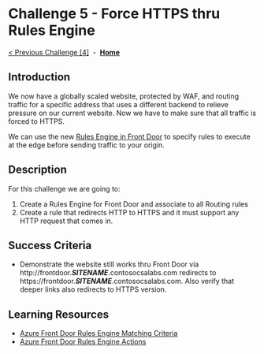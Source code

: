 # Challenge 5 - Force HTTPS thru Rules Engine

[< Previous Challenge [4]](./Challenge04.md)&nbsp;&nbsp;-&nbsp;&nbsp;**[Home](../README.md)**

## Introduction

We now have a globally scaled website, protected by WAF, and routing traffic for a specific address that uses a different backend to relieve pressure on our current website.  Now we have to make sure that all traffic is forced to HTTPS.  

We can use the new [Rules Engine in Front Door](https://docs.microsoft.com/en-us/azure/frontdoor/front-door-rules-engine) to specify rules to execute at the edge before sending traffic to your origin.  

## Description

For this challenge we are going to:
1. Create a Rules Engine for Front Door and associate to all Routing rules
2. Create a rule that redirects HTTP to HTTPS and it must support any HTTP request that comes in.

## Success Criteria

- Demonstrate the website still works thru Front Door via http://frontdoor.***SITENAME***.contosocsalabs.com redirects to https://frontdoor.***SITENAME***.contosocsalabs.com.  Also verify that deeper links also redirects to HTTPS version.

## Learning Resources

- [Azure Front Door Rules Engine Matching Criteria](https://docs.microsoft.com/en-us/azure/frontdoor/front-door-rules-engine-match-conditions)
- [Azure Front Door Rules Engine Actions](https://docs.microsoft.com/en-us/azure/frontdoor/front-door-rules-engine-actions)

